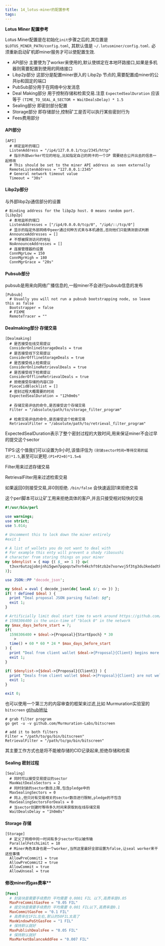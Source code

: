 ```yaml
---
title: 14_lotus-miner的配置参考
tags: 
---
```


**Lotus Miner 配置参考**

Lotus Miner配置是在初始化`init`步骤之后的,其位置是 `$LOTUS_MINER_PATH/config.toml`, 其默认值是 `~/.lotusminer/config.toml`. 必须重新启动矿机即miner服务才可以使配置生效.

- API部分 主要使为了worker来使用的,默认使绑定在本地环路接口,如果是多机器则需要配置到使用的网络接口
- Libp2p部分 这部分是配置miner嵌入的 Libp2p 节点的,需要配置成miner的公共ip和固定的端口
- PubSub部分用于在网络中分发消息
- Deal Making部分 用于控制存储和检索交易.注意 `ExpectedSealDuration` 应该等于 `(TIME_TO_SEAL_A_SECTOR + WaitDealsDelay) * 1.5`
- Sealing部分 即密封部分配置
- Storage部分 即存储部分,控制矿工是否可以执行某些密封行为
- Fees费用部分

#### API部分

```
[API]
  # 绑定监听的端口
  ListenAddress = "/ip4/127.0.0.1/tcp/2345/http"
  # 指示外部worker可见的地址,比如指定自己的网卡的一个IP 需要结合公开出去的信息一起修改
  # This should be set to the miner API address as seen externally
  RemoteListenAddress = "127.0.0.1:2345"
  # General network timeout value
  Timeout = "30s"
```

#### Libp2p部分

与外部libp2p通信部分的设置

```
# Binding address for the libp2p host. 0 means random port.
[Libp2p]
  # 本地监听的端口
  ListenAddresses = ["/ip4/0.0.0.0/tcp/0", "/ip6/::/tcp/0"]
  # 显示的指定外部网络中peer通过何种方式来与本机通信,否则他们只能猜测尝试判断
  AnnounceAddresses = []
  # 不想被探测访问的地址
  NoAnnounceAddresses = []
  # 连接管理器的设置
  ConnMgrLow = 150
  ConnMgrHigh = 180
  ConnMgrGrace = "20s"
```

#### Pubsub部分

pubsub是用来向网络广播信息的,一般miner不会进行pubsub信息的发布

```
[Pubsub]
  # Usually you will not run a pubsub bootstrapping node, so leave this as false
  Bootstrapper = false
  # FIXME
  RemoteTracer = ""
```

#### Dealmaking部分 存储交易

```
[Dealmaking]
  # 是否接受在线交易提议
  ConsiderOnlineStorageDeals = true
  # 是否接受线下交易提议
  ConsiderOfflineStorageDeals = true
  # 是否接受线上检索提议
  ConsiderOnlineRetrievalDeals = true
  # 是否接受线下检索提议
  ConsiderOfflineRetrievalDeals = true
  # 拒绝接受存储的内容CID
  PieceCidBlocklist = []
  # 密封过程大概需要的时间
  ExpectedSealDuration = "12h0m0s"

  # 存储交易评估的命令,是否接受这个存储交易
  Filter = "/absolute/path/to/storage_filter_program"

  # 检索交易评估的命令,是否接受这个检索交易
  RetrievalFilter = "/absolute/path/to/retrieval_filter_program"
```

ExpectedSealDuration表示了整个密封过程的大致时间,用来保证miner不会过早的提交这个sector

TIPS:这个值我们可以设置为9小时,该值评估为 `(封装sector时间+等待交易的延迟)*1.5`,甚至可以更短.`(P1+P2+0)*1.5=6`

Filter用来过滤存储交易

RetrievalFilter用来过滤检索交易

如果返回0则接受交易,非0则拒绝. `/bin/false` 会快速返回1来拒绝交易

这个perl脚本可以让矿工用来拒绝具体的客户,并且只接受相对较快的交易

``` perl
#!/usr/bin/perl

use warnings;
use strict;
use 5.014;

# Uncomment this to lock down the miner entirely
#exit 1

# A list of wallets you do not want to deal with
# For example this enty will prevent a shady ribasushi
# character from storing things on your miner
my $denylist = { map {( $_ => 1 )} qw(
  t3vxr6utzqjobnjnhi5gwn7pqoqstw7nrh4kchft6tzb2e7xorwvj5f3tg3du3kedadtkxvyp4jakf3zdd4iaa
)};

use JSON::PP 'decode_json';

my $deal = eval { decode_json(do{ local $/; <> }) };
if( ! defined $deal ) {
  print "Deal proposal JSON parsing failed: $@";
  exit 1;
}

# Artificially limit deal start time to work around https://github.com/filecoin-project/lotus/issues/3929
# 1598306400 is the unix-time of "block 0" in the network
my $max_days_before_start = 7;
if(
  1598306400 + $deal->{Proposal}{StartEpoch} * 30
    >
  time() + 60 * 60 * 24 * $max_days_before_start
) {
  print "Deal from client wallet $deal->{Proposal}{Client} begins more than $max_days_before_start days in the future, I do not like that";
  exit 1;
}

if( $denylist->{$deal->{Proposal}{Client}} ) {
  print "Deals from client wallet $deal->{Proposal}{Client} are not welcome";
  exit 1;
}

exit 0;
```

也可以使用一个第三方的内容审查的框架来过滤,比如 Murmuration实验室的 `bitscreen` [gtihub地址](https://github.com/Murmuration-Labs/bitscreen)

```
# grab filter program
go get -u -v github.com/Murmuration-Labs/bitscreen

# add it to both filters
Filter = "/path/to/go/bin/bitscreen"
RetrievalFilter = "/path/to/go/bin/bitscreen"
```

其主要工作方式也是将不能被存储的CID记录起来,拒绝存储和检索

#### Sealing 密封过程

```
[Sealing]
  # 同时可以接受交易提议的sector
  MaxWaitDealsSectors = 2
  # 同时封装的sector数目上限,包含pledge中的
  MaxSealingSectors = 0
  # 同上,但只对有交易相关的sector数目进行限制,pledge的不包含
  MaxSealingSectorsForDeals = 0
  # 当sector创建时等待多久时间来获取到在线存储交易
  WaitDealsDelay = "1h0m0s"
```

#### Storage 存储

```
[Storage]
  # 定义了网络中同一时间有多少sector可以被传输
  ParallelFetchLimit = 10
  # Miner角色本身也是一个worker,当然这里最好全部设置为false,让seal worker来干这些事情
  AllowPreCommit1 = true
  AllowPreCommit2 = true
  AllowCommit = true
  AllowUnseal = true
```

#### 修改miner的gas费率**

``` lotusminer/config.toml
[Fees]
  # 封装块是需要手续费的 平均需要 0.0001 FIL 以下,高费率是0.05
  MaxPreCommitGasFee = "0.05 FIL"
  # 提交块是需要手续费的 平均需要 0.001 FIL以下,高费率是0.1
  MaxCommitGasFee = "0.1 FIL"
  # 高费率在1FIL左右,默认的50FIL太高了
  MaxWindowPoStGasFee = "1 FIL"
  # 保持默认就好
  MaxPublishDealsFee = "0.05 FIL"
  # 保持默认就好
  MaxMarketBalanceAddFee = "0.007 FIL"
```

